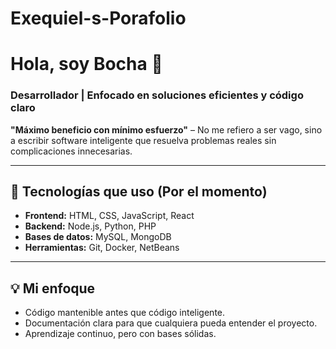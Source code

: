 # Exequiel-s-Porafolio
# Hola, soy Bocha 👋

### Desarrollador | Enfocado en soluciones eficientes y código claro

**"Máximo beneficio con mínimo esfuerzo"** – No me refiero a ser vago, sino a escribir software inteligente que resuelva problemas reales sin complicaciones innecesarias.

---

## 🚀 Tecnologías que uso (Por el momento)

- **Frontend:** HTML, CSS, JavaScript, React
- **Backend:** Node.js, Python, PHP
- **Bases de datos:** MySQL, MongoDB
- **Herramientas:** Git, Docker, NetBeans

---

## 💡 Mi enfoque

- Código mantenible antes que código inteligente.
- Documentación clara para que cualquiera pueda entender el proyecto.
- Aprendizaje continuo, pero con bases sólidas.